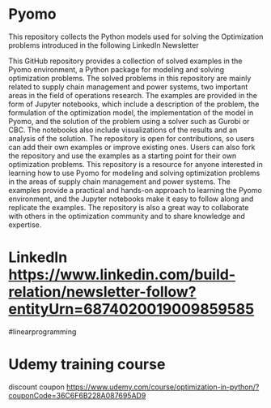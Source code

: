 # Pyomo
This repository collects the Python models used for solving the Optimization problems introduced in the following LinkedIn Newsletter 


This GitHub repository provides a collection of solved examples in the Pyomo environment, a Python package for modeling and solving optimization problems. The solved problems in this repository are mainly related to supply chain management and power systems, two important areas in the field of operations research.
The examples are provided in the form of Jupyter notebooks, which include a description of the problem, the formulation of the optimization model, the implementation of the model in Pyomo, and the solution of the problem using a solver such as Gurobi or CBC. The notebooks also include visualizations of the results and an analysis of the solution.
The repository is open for contributions, so users can add their own examples or improve existing ones. Users can also fork the repository and use the examples as a starting point for their own optimization problems.
This repository is a resource for anyone interested in learning how to use Pyomo for modeling and solving optimization problems in the areas of supply chain management and power systems. The examples provide a practical and hands-on approach to learning the Pyomo environment, and the Jupyter notebooks make it easy to follow along and replicate the examples. The repository is also a great way to collaborate with others in the optimization community and to share knowledge and expertise.


# LinkedIn https://www.linkedin.com/build-relation/newsletter-follow?entityUrn=6874020019009859585 
#linearprogramming

# Udemy training course
discount coupon https://www.udemy.com/course/optimization-in-python/?couponCode=36C6F6B228A087695AD9
